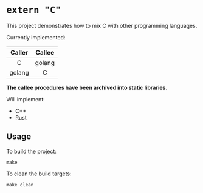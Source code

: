 # `extern "C"`
This project demonstrates how to mix C with other programming languages.  

Currently implemented:  

| Caller | Callee |
| :----: | :----: |
| C | golang |
| golang | C |  

**The callee procedures have been archived into static libraries.**

Will implement:  
- C++
- Rust

## Usage
To build the project:  

```shell
make
```

To clean the build targets:

```shell
make clean
```